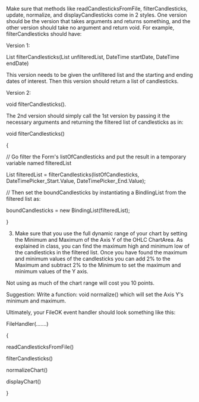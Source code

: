 Make sure that methods like readCandlesticksFromFile, filterCandlesticks, update, normalize, and displayCandlesticks come in 2 styles. One version should be the version that takes arguments and returns something, and the other version should take no argument and return void. For example, filterCandlesticks should have:

Version 1:

List<Candlestick> filterCandlesticks(List<Candlestick> unfilteredList, DateTime startDate, DateTime endDate)

This version needs to be given the unfiltered list and the starting and ending dates of interest. Then this version should return a list of candlesticks.

Version 2:

void filterCandlesticks().

The 2nd version should simply call the 1st version by passing it the necessary arguments and returning the filtered list of candlesticks as in:

void filterCandlesticks()

{

  // Go filter the Form's listOfCandlesticks and put the result in a temporary variable named filteredList

  List<Candlestick> filteredList = filterCandlesticks(listOfCandlesticks, DateTimePicker_Start.Value, DateTimePicker_End.Value);

  // Then set the boundCandlesticks by instantiating a BindlingList from the filtered list as:

  boundCandlesticks = new BindingList(filteredList);

}

3) Make sure that you use the full dynamic range of your chart by setting the Minimum and Maximum of the Axis Y of the OHLC ChartArea. As explained in class, you can find the maximum high and minimum low of the candlesticks in the filtered list. Once you have found the maximum and minimum values of the candlesticks you can add 2% to the Maximum and subtract 2% to the Minimum to set the maximum and minimum values of the Y axis.

Not using as much of the chart range will cost you 10 points. 

Suggestion: Write a function: void normalize() which will set the Axis Y's minimum and maximum.

Ultimately, your FileOK event handler should look something like this:

FileHandler(.......)

{

   readCandlesticksFromFile()

   filterCandlesticks()

   normalizeChart()

   displayChart()

}
